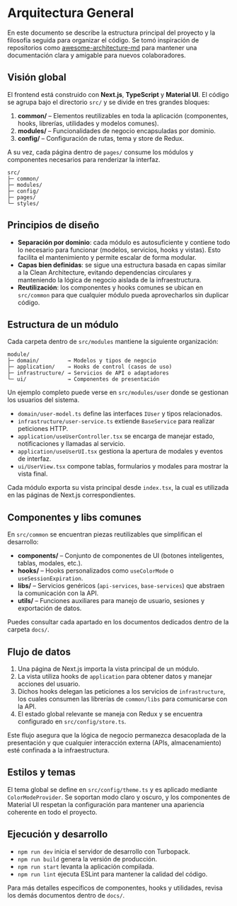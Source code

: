 # Arquitectura General

En este documento se describe la estructura principal del proyecto y la filosofía seguida para organizar el código. Se tomó inspiración de repositorios como [awesome-architecture-md](https://github.com/noahbald/awesome-architecture-md) para mantener una documentación clara y amigable para nuevos colaboradores.

## Visión global

El frontend está construido con **Next.js**, **TypeScript** y **Material UI**. El código se agrupa bajo el directorio `src/` y se divide en tres grandes bloques:

1. **common/** – Elementos reutilizables en toda la aplicación (componentes, hooks, librerías, utilidades y modelos comunes).
2. **modules/** – Funcionalidades de negocio encapsuladas por dominio.
3. **config/** – Configuración de rutas, tema y store de Redux.

A su vez, cada página dentro de `pages/` consume los módulos y componentes necesarios para renderizar la interfaz.

```
src/
├─ common/
├─ modules/
├─ config/
├─ pages/
└─ styles/
```

## Principios de diseño

- **Separación por dominio**: cada módulo es autosuficiente y contiene todo lo necesario para funcionar (modelos, servicios, hooks y vistas). Esto facilita el mantenimiento y permite escalar de forma modular.
- **Capas bien definidas**: se sigue una estructura basada en capas similar a la Clean Architecture, evitando dependencias circulares y manteniendo la lógica de negocio aislada de la infraestructura.
- **Reutilización**: los componentes y hooks comunes se ubican en `src/common` para que cualquier módulo pueda aprovecharlos sin duplicar código.

## Estructura de un módulo

Cada carpeta dentro de `src/modules` mantiene la siguiente organización:

```
module/
├─ domain/         → Modelos y tipos de negocio
├─ application/    → Hooks de control (casos de uso)
├─ infrastructure/ → Servicios de API o adaptadores
└─ ui/             → Componentes de presentación
```

Un ejemplo completo puede verse en `src/modules/user` donde se gestionan los usuarios del sistema.

- `domain/user-model.ts` define las interfaces `IUser` y tipos relacionados.
- `infrastructure/user-service.ts` extiende `BaseService` para realizar peticiones HTTP.
- `application/useUserController.tsx` se encarga de manejar estado, notificaciones y llamadas al servicio.
- `application/useUserUI.tsx` gestiona la apertura de modales y eventos de interfaz.
- `ui/UserView.tsx` compone tablas, formularios y modales para mostrar la vista final.

Cada módulo exporta su vista principal desde `index.tsx`, la cual es utilizada en las páginas de Next.js correspondientes.

## Componentes y libs comunes

En `src/common` se encuentran piezas reutilizables que simplifican el desarrollo:

- **components/** – Conjunto de componentes de UI (botones inteligentes, tablas, modales, etc.).
- **hooks/** – Hooks personalizados como `useColorMode` o `useSessionExpiration`.
- **libs/** – Servicios genéricos (`api-services`, `base-services`) que abstraen la comunicación con la API.
- **utils/** – Funciones auxiliares para manejo de usuario, sesiones y exportación de datos.

Puedes consultar cada apartado en los documentos dedicados dentro de la carpeta `docs/`.

## Flujo de datos

1. Una página de Next.js importa la vista principal de un módulo.
2. La vista utiliza hooks de `application` para obtener datos y manejar acciones del usuario.
3. Dichos hooks delegan las peticiones a los servicios de `infrastructure`, los cuales consumen las librerías de `common/libs` para comunicarse con la API.
4. El estado global relevante se maneja con Redux y se encuentra configurado en `src/config/store.ts`.

Este flujo asegura que la lógica de negocio permanezca desacoplada de la presentación y que cualquier interacción externa (APIs, almacenamiento) esté confinada a la infraestructura.

## Estilos y temas

El tema global se define en `src/config/theme.ts` y es aplicado mediante `ColorModeProvider`. Se soportan modo claro y oscuro, y los componentes de Material UI respetan la configuración para mantener una apariencia coherente en todo el proyecto.

## Ejecución y desarrollo

- `npm run dev` inicia el servidor de desarrollo con Turbopack.
- `npm run build` genera la versión de producción.
- `npm run start` levanta la aplicación compilada.
- `npm run lint` ejecuta ESLint para mantener la calidad del código.

Para más detalles específicos de componentes, hooks y utilidades, revisa los demás documentos dentro de `docs/`.


